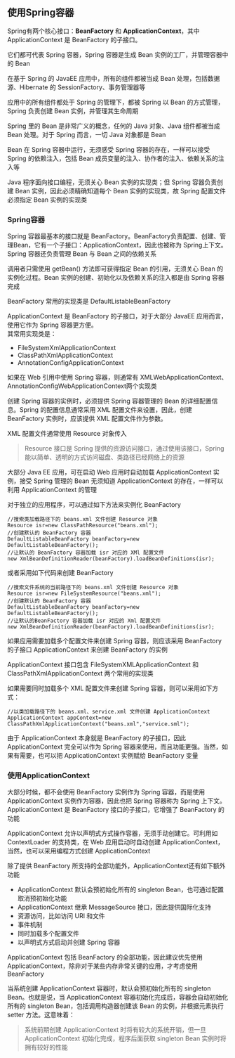 ## 使用Spring容器
Spring有两个核心接口：**BeanFactory** 和 **ApplicationContext**，其中 ApplicationContext 是 BeanFactory 的子接口。  

它们都可代表 Spring 容器，Spring 容器是生成 Bean 实例的工厂，并管理容器中的 Bean  

在基于 Spring 的 JavaEE 应用中，所有的组件都被当成 Bean 处理，包括数据源、Hibernate 的 SessionFactory、事务管理器等  

应用中的所有组件都处于 Spring 的管理下，都被 Spring 以 Bean 的方式管理，Spring 负责创建 Bean 实例，并管理其生命周期  

Spring 里的 Bean 是非常广义的概念，任何的 Java 对象、Java 组件都被当成 Bean 处理。对于 Spring 而言，一切 Java 对象都是 Bean  

Bean 在 Spring 容器中运行，无须感受 Spring 容器的存在，一样可以接受 Spring 的依赖注入，包括 Bean 成员变量的注入、协作者的注入、依赖关系的注入等  

Java 程序面向接口编程，无须关心 Bean 实例的实现类；但 Spring 容器负责创建 Bean 实例，因此必须精确知道每个 Bean 实例的实现类，故 Spring 配置文件必须指定 Bean 实例的实现类  

### Spring容器
Spring 容器最基本的接口就是 BeanFactory。BeanFactory负责配置、创建、管理Bean，它有一个子接口：ApplicationContext，因此也被称为 Spring上下文。Spring 容器还负责管理 Bean 与 Bean 之间的依赖关系  

调用者只需使用 getBean() 方法即可获得指定 Bean 的引用，无须关心 Bean 的实例化过程。Bean 实例的创建、初始化以及依赖关系的注入都是由 Spring 容器完成  

BeanFactory 常用的实现类是 DefaultListableBeanFactory  

ApplicationContext 是 BeanFactory 的子接口，对于大部分 JavaEE 应用而言，使用它作为 Spring 容器更方便。  
其常用实现类是：
- FileSystemXmlApplicationContext
- ClassPathXmlApplicationContext
- AnnotationConfigApplicationContext

如果在 Web 引用中使用 Spring 容器，则通常有 XMLWebApplicationContext、AnnotationConfigWebApplicationContext两个实现类  

创建 Spring 容器的实例时，必须提供 Spring 容器管理的 Bean 的详细配置信息。Spring 的配置信息通常采用 XML 配置文件来设置，因此，创建 BeanFactory 实例时，应该提供 XML 配置文件作为参数。  

XML 配置文件通常使用 Resource 对象传入  

> Resource 接口是 Spring 提供的资源访问接口，通过使用该接口，Spring 能以简单、透明的方式访问磁盘、类路径已经网络上的资源

大部分 Java EE 应用，可在启动 Web 应用时自动加载 ApplicationContext 实例，接受 Spring 管理的 Bean 无须知道 ApplicationContext 的存在，一样可以利用 ApplicationContext 的管理  

对于独立的应用程序，可以通过如下方法来实例化 BeanFactory  
```
//搜索类加载路径下的 beans.xml 文件创建 Resource 对象
Resource isr=new ClassPathResource("beans.xml");
//创建默认的 BeanFactory 容器
DefaultListableBeanFactory beanFactory=new DefaultListableBeanFactory();
//让默认的 BeanFactory 容器加载 isr 对应的 XMl 配置文件
new XmlBeanDefinitionReader(beanFactory).loadBeanDefinitions(isr);
```
或者采用如下代码来创建 BeanFactory
```
//搜索文件系统的当前路径下的 beans.xml 文件创建 Resource 对象
Resource isr=new FileSystemResource("beans.xml");
//创建默认的 BeanFactory 容器
DefaultListableBeanFactory beanFactory=new DefaultListableBeanFactory();
//让默认的BeanFactory 容器加载 isr 对应的 Xml 配置文件
new XmlBeanDefinitionReader(beanFactory).loadBeanDefinitions(isr);
```
如果应用需要加载多个配置文件来创建 Spring 容器，则应该采用 BeanFactory 的子接口 ApplicationContext 来创建 BeanFactory 的实例  

ApplicationContext 接口包含 FileSystemXMLApplicationContext 和 ClassPathXmlApplicationContext 两个常用的实现类  

如果需要同时加载多个 XML 配置文件来创建 Spring 容器，则可以采用如下方式：
```
//以类加载路径下的 beans.xml、service.xml 文件创建 ApplicationContext
ApplicationContext appContext=new ClassPathXmlApplicationContext("beans.xml","service.sml");
```
由于 ApplicationContext 本身就是 BeanFactory 的子接口，因此 ApplicationContext 完全可以作为 Spring 容器来使用，而且功能更强。当然，如果有需要，也可以把 ApplicationContext 实例赋给 BeanFactory 变量  


### 使用ApplicationContext
大部分时候，都不会使用 BeanFactory 实例作为 Spring 容器，而是使用 ApplicationContext 实例作为容器，因此也把 Spring 容器称为 Spring 上下文。ApplicationContext 是 BeanFactory 接口的子接口，它增强了 BeanFactory 的功能  

ApplicationContext 允许以声明式方式操作容器，无须手动创建它。可利用如 ContextLoader 的支持类，在 Web 应用启动时自动创建 ApplicationContext，当然，也可以采用编程方式创建 ApplicationContext  

除了提供 BeanFactory 所支持的全部功能外，ApplicationContext还有如下额外功能
- ApplicationContext 默认会预初始化所有的 singleton Bean，也可通过配置取消预初始化功能
- ApplicationContext 继承 MessageSource 接口，因此提供国际化支持
- 资源访问，比如访问 URl 和文件
- 事件机制
- 同时加载多个配置文件
- 以声明式方式启动并创建 Spring 容器

ApplicationContext 包括 BeanFactory 的全部功能，因此建议优先使用 ApplicationContext，除非对于某些内存非常关键的应用，才考虑使用 BeanFactory  

当系统创建 ApplicationContext 容器时，默认会预初始化所有的 singleton Bean。也就是说，当 ApplicationContext 容器初始化完成后，容器会自动初始化所有的 singleton Bean，包括调用构造器创建该 Bean 的实例，并根据<property>元素执行 setter 方法。这意味着：
> 系统前期创建 ApplicationContext 时将有较大的系统开销，但一旦 ApplicationContext 初始化完成，程序后面获取 singleton Bean 实例时将拥有较好的性能  


